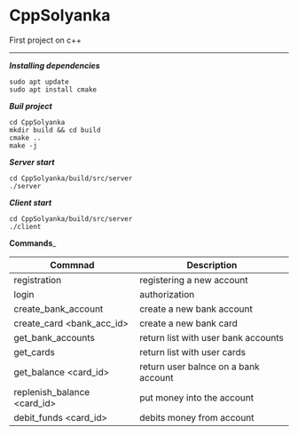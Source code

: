 # CppSolyanka
First project on c++

---

___Installing dependencies___
```
sudo apt update
sudo apt install cmake
```

___Buil project___
```
cd CppSolyanka
mkdir build && cd build
cmake ..
make -j
```

___Server start___
```
cd CppSolyanka/build/src/server
./server
```

___Client start___
```
cd CppSolyanka/build/src/server
./client
```
__Commands___

|                                  Commnad                                 |              Description             |
|--------------------------------------------------------------------------|--------------------------------------|
| registration <login> <name> <sername> <patranimyc> <pasport> <password>  | registering a new account            |
| login <login> <password>                                                 | authorization                        |
| create_bank_account                                                      | create a new bank account            |
| create_card <bank_acc_id>                                                | create a new bank card               |
| get_bank_accounts                                                        | return list with user bank accounts  |
| get_cards                                                                | return list with user cards          |
| get_balance <card_id>                                                    | return user balnce on a bank account |
| replenish_balance <card_id> <sum>                                        | put money into the account           |
| debit_funds <card_id> <sum>                                              | debits money from account            |
